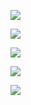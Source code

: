 ![](http://ali-admin-test.oss-cn-shenzhen.aliyuncs.com/tuchuang/ithome-home.png)

![](http://ali-admin-test.oss-cn-shenzhen.aliyuncs.com/tuchuang/ithome-detail.png)

![](http://ali-admin-test.oss-cn-shenzhen.aliyuncs.com/tuchuang/ithome-products.png)

![](http://ali-admin-test.oss-cn-shenzhen.aliyuncs.com/tuchuang/ithome-product-list.png)

![](http://ali-admin-test.oss-cn-shenzhen.aliyuncs.com/tuchuang/ithome-skeleton.png)

